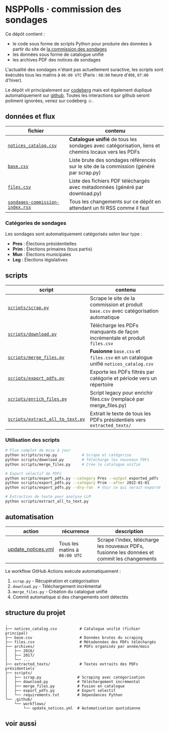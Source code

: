 # NSPPolls · commission des sondages

Ce dépôt contient :

 - le code sous forme de scripts Python pour produire des données à partir du site de [la commission des sondages]
 - les données sous forme de catalogue unifié
 - les archives PDF des notices de sondages

L'actualité des sondages n'étant pas actuellement suractive, les scripts sont éxécutés tous les matins à `06:00 UTC` (Paris : `08:00` heure d'été, `07:00` d'hiver).

Le dépôt vit principalement sur [codeberg] mais est également dupliqué automatiquement sur [github]. Toutes les interactions sur github seront poliment ignorées, venez sur codeberg ☺️.

[la commission des sondages]: https://www.commission-des-sondages.fr/
[codeberg]: https://codeberg.org/nsppolls/sondages-commission-index
[github]: https://github.com/nsppolls/sondages-commission-index


## données et flux

|         fichier           |  contenu                  |
|--------------------|--------------------|
| [`notices_catalog.csv`]   | **Catalogue unifié** de tous les sondages avec catégorisation, liens et chemins locaux vers les PDFs |
| [`base.csv`]              | Liste brute des sondages référencés sur le site de la commission (généré par scrap.py) |
| [`files.csv`]             | Liste des fichiers PDF téléchargés avec métadonnées (généré par download.py) |
| [`sondages-commission-index.rss`]| Tous les changements sur ce dépôt en attendant un fil RSS comme il faut |

[`notices_catalog.csv`]: https://codeberg.org/nsppolls/sondages-commission-index/src/branch/main/notices_catalog.csv
[`base.csv`]: https://codeberg.org/nsppolls/sondages-commission-index/src/branch/main/base.csv
[`files.csv`]: https://codeberg.org/nsppolls/sondages-commission-index/src/branch/main/files.csv
[`sondages-commission-index.rss`]: https://codeberg.org/nsppolls/sondages-commission-index.rss

### Catégories de sondages

Les sondages sont automatiquement catégorisés selon leur type :

- **Pres** : Élections présidentielles
- **Prim** : Élections primaires (tous partis)
- **Mun** : Élections municipales
- **Leg** : Élections législatives

## scripts

|          script          |  contenu                  |
|--------------------|--------------------|
| [`scripts/scrap.py`]      | Scrape le site de la commission et produit `base.csv` avec catégorisation automatique |
| [`scripts/download.py`]   | Télécharge les PDFs manquants de façon incrémentale et produit `files.csv` |
| [`scripts/merge_files.py`]| **Fusionne** `base.csv` et `files.csv` en un catalogue unifié `notices_catalog.csv` |
| [`scripts/export_pdfs.py`]| Exporte les PDFs filtrés par catégorie et période vers un répertoire |
| [`scripts/enrich_files.py`]| Script legacy pour enrichir files.csv (remplacé par merge_files.py) |
| [`scripts/extract_all_to_text.py`]| Extrait le texte de tous les PDFs présidentiels vers `extracted_texts/` |

[`scripts/scrap.py`]: https://codeberg.org/nsppolls/sondages-commission-index/src/branch/main/scripts/scrap.py
[`scripts/download.py`]: https://codeberg.org/nsppolls/sondages-commission-index/src/branch/main/scripts/download.py
[`scripts/merge_files.py`]: https://codeberg.org/nsppolls/sondages-commission-index/src/branch/main/scripts/merge_files.py
[`scripts/export_pdfs.py`]: https://codeberg.org/nsppolls/sondages-commission-index/src/branch/main/scripts/export_pdfs.py
[`scripts/enrich_files.py`]: https://codeberg.org/nsppolls/sondages-commission-index/src/branch/main/scripts/enrich_files.py
[`scripts/extract_all_to_text.py`]: https://codeberg.org/nsppolls/sondages-commission-index/src/branch/main/scripts/extract_all_to_text.py

### Utilisation des scripts

```bash
# Flux complet de mise à jour
python scripts/scrap.py           # Scrape et catégorise
python scripts/download.py        # Télécharge les nouveaux PDFs
python scripts/merge_files.py     # Crée le catalogue unifié

# Export sélectif de PDFs
python scripts/export_pdfs.py --category Pres --output exported_pdfs
python scripts/export_pdfs.py --category Prim --after 2022-01-01
python scripts/export_pdfs.py --dry-run  # Voir ce qui serait exporté

# Extraction de texte pour analyse LLM
python scripts/extract_all_to_text.py
```

## automatisation

|  action                  |          récurrence          | description |
|--------------------|--------------------|---|
| [update_notices.yml]     | Tous les matins à `06:00 UTC` | Scrape l'index, télécharge les nouveaux PDFs, fusionne les données et commit les changements |

[update_notices.yml]: https://github.com/nsppolls/sondages-commission-index/blob/main/.github/workflows/update_notices.yml

Le workflow GitHub Actions exécute automatiquement :
1. `scrap.py` - Récupération et catégorisation
2. `download.py` - Téléchargement incrémental
3. `merge_files.py` - Création du catalogue unifié
4. Commit automatique si des changements sont détectés

## structure du projet

```
.
├── notices_catalog.csv          # Catalogue unifié (fichier principal)
├── base.csv                     # Données brutes du scraping
├── files.csv                    # Métadonnées des PDFs téléchargés
├── archives/                    # PDFs organisés par année/mois
│   ├── 2016/
│   ├── 2017/
│   └── ...
├── extracted_texts/             # Textes extraits des PDFs présidentiels
├── scripts/
│   ├── scrap.py                # Scraping avec catégorisation
│   ├── download.py             # Téléchargement incrémental
│   ├── merge_files.py          # Fusion en catalogue
│   ├── export_pdfs.py          # Export sélectif
│   └── requirements.txt        # Dépendances Python
└── .github/
    └── workflows/
        └── update_notices.yml  # Automatisation quotidienne
```

## voir aussi
